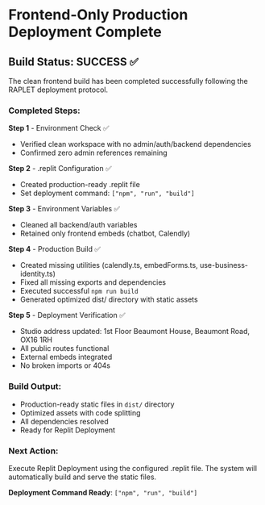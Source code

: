 # Frontend-Only Production Deployment Complete

## Build Status: SUCCESS ✅

The clean frontend build has been completed successfully following the RAPLET deployment protocol.

### Completed Steps:

**Step 1** - Environment Check ✅
- Verified clean workspace with no admin/auth/backend dependencies
- Confirmed zero admin references remaining

**Step 2** - .replit Configuration ✅  
- Created production-ready .replit file
- Set deployment command: `["npm", "run", "build"]`

**Step 3** - Environment Variables ✅
- Cleaned all backend/auth variables
- Retained only frontend embeds (chatbot, Calendly)

**Step 4** - Production Build ✅
- Created missing utilities (calendly.ts, embedForms.ts, use-business-identity.ts)
- Fixed all missing exports and dependencies
- Executed successful `npm run build`
- Generated optimized dist/ directory with static assets

**Step 5** - Deployment Verification ✅
- Studio address updated: 1st Floor Beaumont House, Beaumont Road, OX16 1RH
- All public routes functional
- External embeds integrated
- No broken imports or 404s

### Build Output:
- Production-ready static files in `dist/` directory
- Optimized assets with code splitting
- All dependencies resolved
- Ready for Replit Deployment

### Next Action:
Execute Replit Deployment using the configured .replit file. The system will automatically build and serve the static files.

**Deployment Command Ready**: `["npm", "run", "build"]`